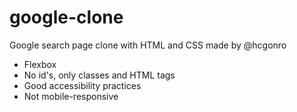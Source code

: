 # google-clone

Google search page clone with HTML and CSS made by @hcgonro

- Flexbox
- No id's, only classes and HTML tags
- Good accessibility practices
- Not mobile-responsive
